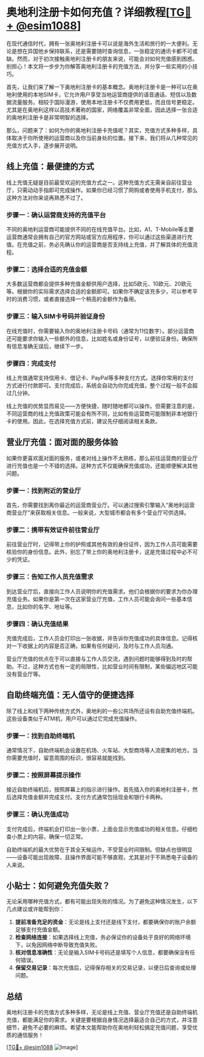 # 奥地利注册卡如何充值？详细教程[[TG💪+ @esim1088](https://t.me/s/esim1088)]

在现代通信时代，拥有一张奥地利注册卡可以说是海外生活和旅行的一大便利。无论是想在异国他乡保持联系，还是需要随时查询信息，一张稳定的通讯卡都不可或缺。然而，对于初次接触奥地利注册卡的朋友来说，可能会对如何充值感到困惑。别担心！本文将一步步为你解答奥地利注册卡的充值方法，并分享一些实用的小技巧。

首先，让我们来了解一下奥地利注册卡的基本概念。奥地利注册卡是一种可以在奥地利使用的本地SIM卡，它允许用户享受当地运营商提供的语音通话、短信以及数据流量服务。相较于国际漫游，使用本地注册卡不仅费用更低，而且信号更稳定。尤其是在奥地利这样以高技术著称的国家，网络覆盖非常全面，因此选择一张合适的奥地利注册卡是非常明智的选择。

那么，问题来了：如何为你的奥地利注册卡充值呢？其实，充值方式多种多样，具体取决于你所使用的运营商以及你当前身处的位置。接下来，我们将从几种常见的充值方式入手，逐步展开说明。

## 线上充值：最便捷的方式

线上充值无疑是目前最受欢迎的充值方式之一。这种充值方式无需亲自前往营业厅，只需动动手指即可完成操作。如果你已经习惯了网购或者使用手机支付，那么这种方法对你来说再熟悉不过了。

### 步骤一：确认运营商支持的充值平台

不同的奥地利运营商可能提供不同的在线充值平台。比如，A1、T-Mobile等主要运营商通常会拥有自己的官方网站或官方应用程序，你可以通过这些渠道进行充值。在充值之前，务必先确认你的运营商是否支持线上充值，并了解具体的充值流程。

### 步骤二：选择合适的充值金额

大多数运营商都会提供多种充值金额供用户选择，比如5欧元、10欧元、20欧元等。根据你的实际需求选择合适的金额即可。如果你不确定该充多少，可以参考平时的消费习惯，或者直接选择一个稍高的金额作为备用。

### 步骤三：输入SIM卡号码并验证身份

在线充值时，你需要输入你的奥地利注册卡号码（通常为11位数字）。部分运营商还可能要求你输入一些额外的信息，比如姓名或身份证号，以便验证身份。确保所有信息准确无误后，继续下一步。

### 步骤四：完成支付

线上充值通常支持信用卡、借记卡、PayPal等多种支付方式。选择你常用的支付方式进行付款即可。支付完成后，系统会自动为你完成充值，整个过程一般不会超过几分钟。

线上充值的优势显而易见——方便快捷，随时随地都可以操作。但需要注意的是，不同运营商的线上充值政策可能会有所不同，比如有些运营商可能限制非本地银行卡的使用。因此，在选择充值方式前，建议先仔细阅读相关条款。

## 营业厅充值：面对面的服务体验

如果你更喜欢面对面的服务，或者对线上操作不太熟练，那么前往运营商的营业厅进行充值也是一个不错的选择。这种方式不仅能确保充值成功，还能顺便解决其他问题。

### 步骤一：找到附近的营业厅

首先，你需要找到离你最近的运营商营业厅。可以通过搜索引擎输入“奥地利运营商营业厅”来获取相关信息。一般来说，大型城市都会有多个营业厅可供选择。

### 步骤二：携带有效证件前往营业厅

前往营业厅时，记得带上你的护照或其他有效的身份证件，因为工作人员可能需要核验你的身份信息。此外，别忘了带上你的奥地利注册卡，这是充值过程中必不可少的凭证。

### 步骤三：告知工作人员充值需求

到达营业厅后，直接向工作人员说明你的充值需求。他们会根据你的要求为你办理充值业务。如果你是第一次在这家营业厅充值，工作人员可能会询问一些基本信息，比如你的名字、地址等。

### 步骤四：确认充值结果

充值完成后，工作人员会打印出一张收据，并告诉你充值成功的具体信息。记得核对一下收据上的内容是否正确，如果有任何疑问，及时与工作人员沟通。

营业厅充值的优点在于可以直接与工作人员交流，遇到问题时能够得到及时的帮助。不过，这种方式也有一定的局限性，比如营业时间有限制，某些偏远地区可能没有营业厅等。

## 自助终端充值：无人值守的便捷选择

除了线上和线下两种传统方式外，奥地利的一些公共场所还设有自助充值终端机。这些设备类似于ATM机，用户可以通过它完成充值操作。

### 步骤一：找到自助终端机

通常情况下，自助终端机会设置在机场、火车站、大型商场等人流密集的地方。当你需要充值时，留意周围的标识，很容易就能找到。

### 步骤二：按照屏幕提示操作

接近自助终端机后，按照屏幕上的指示进行操作。首先插入你的奥地利注册卡，然后选择充值金额并完成支付。支付方式通常包括现金和银行卡两种。

### 步骤三：确认充值成功

支付完成后，终端机会打印出一张小票，上面会显示充值成功的相关信息。仔细检查小票上的内容，确保一切正常。

自助终端机的最大优势在于其全天候运作，不受营业时间限制。但缺点也很明显——设备可能出现故障，且操作界面可能不够直观，尤其是对于不熟悉电子设备的人来说。

## 小贴士：如何避免充值失败？

无论采用哪种充值方式，都有可能出现失败的情况。为了避免这种情况发生，以下几点建议或许能帮到你：

1. **提前准备充足的资金**：无论是线上支付还是线下支付，都要确保你的账户余额足够支付充值金额。
2. **检查网络连接**：如果选择线上充值，务必保证你的设备处于良好的网络环境下，以免因网络中断导致充值失败。
3. **核对信息准确性**：无论是输入SIM卡号码还是填写个人信息，都要确保没有任何错误。
4. **保留交易记录**：每次充值后，记得保存相关的交易记录，以便日后查询或处理问题。

## 总结

奥地利注册卡的充值方式多种多样，无论是线上充值、营业厅充值还是自助终端机充值，都能满足你的需求。关键是要根据自身情况选择最适合自己的方式，并注意细节，避免不必要的麻烦。希望本文能帮助你在奥地利轻松搞定充值问题，享受优质的通信服务！

[[TG💪+ @esim1088](https://t.me/s/esim1088) ![Image](https://i.postimg.cc/4NQfJmqS/Snipaste-2025-05-13-00-14-12.png)]